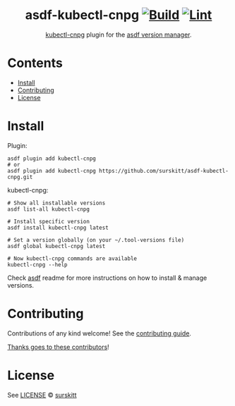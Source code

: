 <div align="center">

# asdf-kubectl-cnpg [![Build](https://github.com/surskitt/asdf-kubectl-cnpg/actions/workflows/build.yml/badge.svg)](https://github.com/surskitt/asdf-kubectl-cnpg/actions/workflows/build.yml) [![Lint](https://github.com/surskitt/asdf-kubectl-cnpg/actions/workflows/lint.yml/badge.svg)](https://github.com/surskitt/asdf-kubectl-cnpg/actions/workflows/lint.yml)

[kubectl-cnpg](https://cloudnative-pg.io/documentation/current/kubectl-plugin/) plugin for the [asdf version manager](https://asdf-vm.com).

</div>

# Contents

- [Install](#install)
- [Contributing](#contributing)
- [License](#license)

# Install

Plugin:

```shell
asdf plugin add kubectl-cnpg
# or
asdf plugin add kubectl-cnpg https://github.com/surskitt/asdf-kubectl-cnpg.git
```

kubectl-cnpg:

```shell
# Show all installable versions
asdf list-all kubectl-cnpg

# Install specific version
asdf install kubectl-cnpg latest

# Set a version globally (on your ~/.tool-versions file)
asdf global kubectl-cnpg latest

# Now kubectl-cnpg commands are available
kubectl-cnpg --help
```

Check [asdf](https://github.com/asdf-vm/asdf) readme for more instructions on how to
install & manage versions.

# Contributing

Contributions of any kind welcome! See the [contributing guide](contributing.md).

[Thanks goes to these contributors](https://github.com/surskitt/asdf-kubectl-cnpg/graphs/contributors)!

# License

See [LICENSE](LICENSE) © [surskitt](https://github.com/surskitt/)
